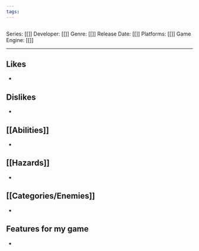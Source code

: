 ```yaml
---
tags:
---
```

<img src="">

Series: [[]]
Developer: [[]]
Genre: [[]]
Release Date: [[]]
Platforms: [[]]
Game Engine: [[]]

----



## Likes
* 

## Dislikes
* 

## [[Abilities]]
* 

## [[Hazards]]
* 

## [[Categories/Enemies]]
* 

## Features for my game
* 